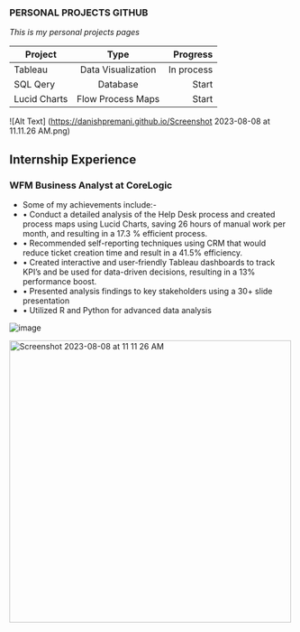### PERSONAL PROJECTS GITHUB 

*This is my personal projects pages*

| Project       | Type                   | Progress   |
| ------------- |:----------------------:| ----------:|
| Tableau       | Data Visualization     | In process |
| SQL Qery      | Database               |   Start    |
| Lucid Charts  | Flow Process Maps      |   Start    |


![Alt Text] (https://danishpremani.github.io/Screenshot 2023-08-08 at 11.11.26 AM.png)

## Internship Experience 
### WFM Business Analyst at CoreLogic

* Some of my achievements include:-
* •	Conduct a detailed analysis of the Help Desk process and created process maps using Lucid Charts, saving 26 hours of manual work per month, and resulting in a 17.3 % efficient process. 
* •	Recommended self-reporting techniques using CRM that would reduce ticket creation time and result in a 41.5% efficiency. 
* •	Created interactive and user-friendly Tableau dashboards to track KPI’s and be used for data-driven decisions, resulting in a 13% 
    performance boost.
* •	Presented analysis findings to key stakeholders using a 30+ slide presentation 
* •	Utilized R and Python for advanced data analysis

  
![image](https://github.com/danishpremani/danishpremani.github.io/assets/83044359/e83ccd40-9872-468f-8529-48d5a39201fe)

<img width="500" alt="Screenshot 2023-08-08 at 11 11 26 AM" src="https://github.com/danishpremani/danishpremani.github.io/assets/83044359/df251d6c-7df1-4926-8275-9f7f1d681697">
